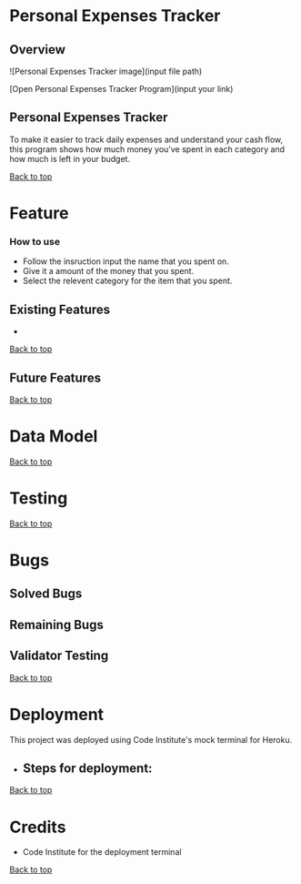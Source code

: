 # Personal Expenses Tracker

## Overview

![Personal Expenses Tracker image](input file path)

[Open Personal Expenses Tracker Program](input your link)

## Personal Expenses Tracker
To make it easier to track daily expenses and understand your cash flow, this program shows how much money you've spent in each category and how much is left in your budget.

[Back to top](#personal-expenses-tracker)

# Feature
### How to use
  - Follow the insruction input the name that you spent on.
  - Give it a amount of the money that you spent.
  - Select the relevent category for the item that you spent.
  
## Existing Features
  - 
[Back to top](#personal-expenses-tracker)
## Future Features
[Back to top](#personal-expenses-tracker)
# Data Model
[Back to top](#personal-expenses-tracker)
# Testing
[Back to top](#personal-expenses-tracker)
# Bugs
## Solved Bugs

## Remaining Bugs

## Validator Testing
[Back to top](#personal-expenses-tracker)
# Deployment
This project was deployed using Code Institute's mock terminal for Heroku.
 - Steps for deployment:
   - 


[Back to top](#personal-expenses-tracker)
# Credits
 - Code Institute for the deployment terminal


[Back to top](#personal-expenses-tracker)

